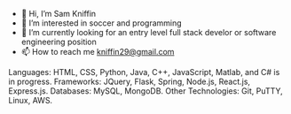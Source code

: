 - 👋 Hi, I’m Sam Kniffin
- 👀 I’m interested in soccer and programming
- 🌱 I’m currently looking for an entry level full stack develor or software engineering position
- 📫 How to reach me kniffin29@gmail.com

Languages: HTML, CSS, Python, Java, C++, JavaScript, Matlab, and C# is in progress. 
Frameworks: JQuery, Flask, Spring, Node.js, React.js, Express.js.
Databases: MySQL, MongoDB.
Other Technologies: Git, PuTTY, Linux, AWS.

<!---
kniffin11/kniffin11 is a ✨ special ✨ repository because its `README.md` (this file) appears on your GitHub profile.
You can click the Preview link to take a look at your changes.
--->
